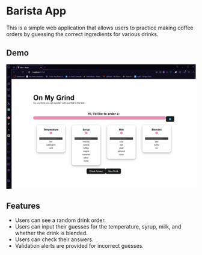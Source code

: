 # Barista App

This is a simple web application that allows users to practice making coffee orders by guessing the correct ingredients for various drinks.

## Demo

![WEB Gif](Animation.gif)

## Features

- Users can see a random drink order.
- Users can input their guesses for the temperature, syrup, milk, and whether the drink is blended.
- Users can check their answers.
- Validation alerts are provided for incorrect guesses.

